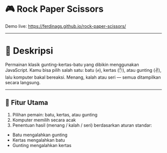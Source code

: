 # 🎮 Rock Paper Scissors

Demo live: https://ferdinags.github.io/rock-paper-scissors/

---

# 📌 Deskripsi 
Permainan klasik gunting-kertas-batu yang dibikin menggunakan JavaScript. Kamu bisa pilih salah satu: batu (✊), kertas (✋), atau gunting (✌️), lalu komputer bakal bereaksi. Menang, kalah atau seri — semua ditampilkan secara langsung.

---

## 🚀 Fitur Utama
1. Pilihan pemain: batu, kertas, atau gunting
2. Komputer memilih secara acak
3. Penentuan hasil (menang / kalah / seri) berdasarkan aturan standar:
- Batu mengalahkan gunting
- Kertas mengalahkan batu
- Gunting mengalahkan kertas

